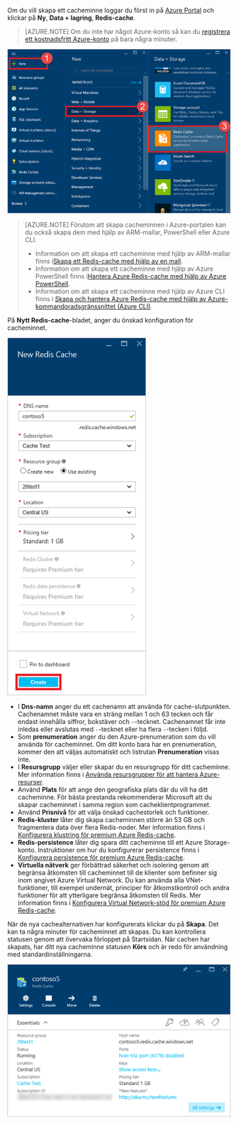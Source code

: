 Om du vill skapa ett cacheminne loggar du först in på [Azure Portal](https://portal.azure.com) och klickar på **Ny**, **Data + lagring**, **Redis-cache**.

>[AZURE.NOTE] Om du inte har något Azure-konto så kan du [registrera ett kostnadsfritt Azure-konto](https://azure.microsoft.com/pricing/free-trial/?WT.mc_id=redis_cache_hero) på bara några minuter.

![Nytt cacheminne](media/redis-cache-create/redis-cache-new-cache-menu.png)

>[AZURE.NOTE] Förutom att skapa cacheminnen i Azure-portalen kan du också skapa dem med hjälp av ARM-mallar, PowerShell eller Azure CLI.
>
>-  Information om att skapa ett cacheminne med hjälp av ARM-mallar finns i[Skapa ett Redis-cache med hjälp av en mall](../articles/redis-cache/cache-redis-cache-arm-provision.md).
>-  Information om att skapa ett cacheminne med hjälp av Azure PowerShell finns i[Hantera Azure Redis-cache med hjälp av Azure PowerShell](../articles/redis-cache/cache-howto-manage-redis-cache-powershell.md).
>-  Information om att skapa ett cacheminne med hjälp av Azure CLI finns i [Skapa och hantera Azure Redis-cache med hjälp av Azure-kommandoradsgränssnittet (Azure CLI)](../articles/redis-cache/cache-manage-cli.md).

På **Nytt Redis-cache**-bladet, anger du önskad konfiguration för cacheminnet.

![Skapa ett cacheminne](media/redis-cache-create/redis-cache-cache-create.png) 

-   I **Dns-namn** anger du ett cachenamn att använda för cache-slutpunkten. Cachenamnet måste vara en sträng mellan 1 och 63 tecken och får endast innehålla siffror, bokstäver och `-`-tecknet. Cachenamnet får inte inledas eller avslutas med `-`-tecknet eller ha flera `-`-tecken i följd.
-   Som **prenumeration** anger du den Azure-prenumeration som du vill använda för cacheminnet. Om ditt konto bara har en prenumeration, kommer den att väljas automatiskt och listrutan **Prenumeration** visas inte.
-   I **Resursgrupp** väljer eller skapar du en resursgrupp för ditt cacheminne. Mer information finns i [Använda resursgrupper för att hantera Azure-resurser](../articles/resource-group-overview.md). 
-   Använd **Plats** för att ange den geografiska plats där du vill ha ditt cacheminne. För bästa prestanda rekommenderar Microsoft att du skapar cacheminnet i samma region som cacheklientprogrammet.
-   Använd **Prisnivå** för att välja önskad cachestorlek och funktioner.
-   **Redis-kluster** låter dig skapa cacheminnen större än 53 GB och fragmentera data över flera Redis-noder. Mer information finns i [Konfigurera klustring för premium Azure Redis-cache](../articles/redis-cache/cache-how-to-premium-clustering.md).
-   **Redis-persistence** låter dig spara ditt cacheminne till ett Azure Storage-konto. Instruktioner om hur du konfigurerar persistence finns i [Konfigurera persistence för premium Azure Redis-cache](../articles/redis-cache/cache-how-to-premium-persistence.md).
-   **Virtuella nätverk** ger förbättrad säkerhet och isolering genom att begränsa åtkomsten till cacheminnet till de klienter som befinner sig inom angivet Azure Virtual Network. Du kan använda alla VNet-funktioner, till exempel undernät, principer för åtkomstkontroll och andra funktioner för att ytterligare begränsa åtkomsten till Redis. Mer information finns i [Konfigurera Virtual Network-stöd för premium Azure Redis-cache](../articles/redis-cache/cache-how-to-premium-vnet.md).

När de nya cachealternativen har konfigurerats klickar du på **Skapa**. Det kan ta några minuter för cacheminnet att skapas. Du kan kontrollera statusen genom att övervaka förloppet på Startsidan. När cachen har skapats, har ditt nya cacheminne statusen **Körs** och är redo för användning med standardinställningarna.

![Cachen har skapats](media/redis-cache-create/redis-cache-cache-created.png)




<!--HONumber=Jun16_HO2-->


